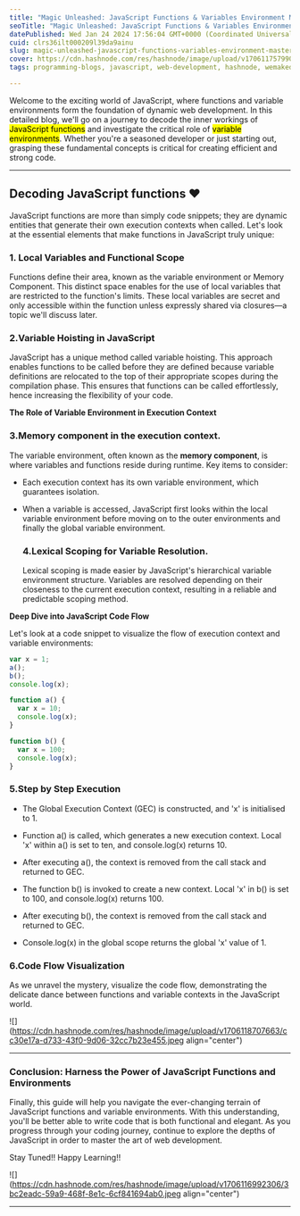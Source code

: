 ```yaml
---
title: "Magic Unleashed: JavaScript Functions & Variables Environment Mastery."
seoTitle: "Magic Unleashed: JavaScript Functions & Variables Environment Mastery"
datePublished: Wed Jan 24 2024 17:56:04 GMT+0000 (Coordinated Universal Time)
cuid: clrs36ilt000209l39da9ainu
slug: magic-unleashed-javascript-functions-variables-environment-mastery
cover: https://cdn.hashnode.com/res/hashnode/image/upload/v1706117579900/7b29350d-6dab-48d8-9d40-c276fff924ff.png
tags: programming-blogs, javascript, web-development, hashnode, wemakedevs

---
```


Welcome to the exciting world of JavaScript, where functions and variable environments form the foundation of dynamic web development. In this detailed blog, we'll go on a journey to decode the inner workings of <mark>JavaScript functions</mark> and investigate the critical role of <mark>variable environments</mark>. Whether you're a seasoned developer or just starting out, grasping these fundamental concepts is critical for creating efficient and strong code.

---

## Decoding JavaScript functions ❤️

JavaScript functions are more than simply code snippets; they are dynamic entities that generate their own execution contexts when called. Let's look at the essential elements that make functions in JavaScript truly unique:

### 1\. Local Variables and Functional Scope

Functions define their area, known as the variable environment or Memory Component. This distinct space enables for the use of local variables that are restricted to the function's limits. These local variables are secret and only accessible within the function unless expressly shared via closures—a topic we'll discuss later.

### 2.Variable Hoisting in JavaScript

JavaScript has a unique method called variable hoisting. This approach enables functions to be called before they are defined because variable definitions are relocated to the top of their appropriate scopes during the compilation phase. This ensures that functions can be called effortlessly, hence increasing the flexibility of your code.

**The Role of Variable Environment in Execution Context**

### 3.Memory component in the execution context.

The variable environment, often known as the **memory component**, is where variables and functions reside during runtime. Key items to consider:

* Each execution context has its own variable environment, which guarantees isolation.
    
* When a variable is accessed, JavaScript first looks within the local variable environment before moving on to the outer environments and finally the global variable environment.
    
    ### 4.Lexical Scoping for Variable Resolution.
    
    Lexical scoping is made easier by JavaScript's hierarchical variable environment structure. Variables are resolved depending on their closeness to the current execution context, resulting in a reliable and predictable scoping method.
    

**Deep Dive into JavaScript Code Flow**

Let's look at a code snippet to visualize the flow of execution context and variable environments:

```javascript
var x = 1;
a();
b();
console.log(x);

function a() {
  var x = 10;
  console.log(x);
}

function b() {
  var x = 100;
  console.log(x);
}
```

### 5.Step by Step Execution

* The Global Execution Context (GEC) is constructed, and 'x' is initialised to 1.
    
* Function a() is called, which generates a new execution context. Local 'x' within a() is set to ten, and console.log(x) returns 10.
    
* After executing a(), the context is removed from the call stack and returned to GEC.
    
* The function b() is invoked to create a new context. Local 'x' in b() is set to 100, and console.log(x) returns 100.
    
* After executing b(), the context is removed from the call stack and returned to GEC.
    
* Console.log(x) in the global scope returns the global 'x' value of 1.
    

### 6.Code Flow Visualization

As we unravel the mystery, visualize the code flow, demonstrating the delicate dance between functions and variable contexts in the JavaScript world.

![](https://cdn.hashnode.com/res/hashnode/image/upload/v1706118707663/cc30e17a-d733-43f0-9d06-32cc7b23e455.jpeg align="center")

---

### Conclusion: Harness the Power of JavaScript Functions and Environments

Finally, this guide will help you navigate the ever-changing terrain of JavaScript functions and variable environments. With this understanding, you'll be better able to write code that is both functional and elegant. As you progress through your coding journey, continue to explore the depths of JavaScript in order to master the art of web development.

Stay Tuned!! Happy Learning!!

![](https://cdn.hashnode.com/res/hashnode/image/upload/v1706116992306/3bc2eadc-59a9-468f-8e1c-6cf841694ab0.jpeg align="center")

---